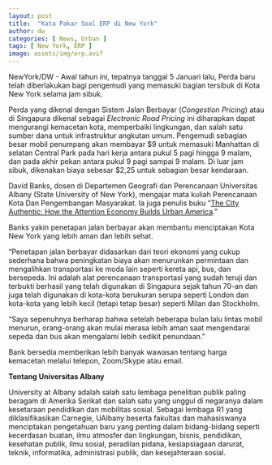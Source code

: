 ```yaml
---
layout: post
title:  "Kata Pakar Soal ERP di New York"
author: dw
categories: [ News, Urban ]
tags: [ New York, ERP ]
image: assets/img/erp.avif
---
```


NewYork/DW - Awal tahun ini, tepatnya tanggal 5 Januari lalu, Perda baru telah diberlakukan bagi pengemudi yang memasuki bagian tersibuk di Kota New York selama jam sibuk.

Perda yang dikenal dengan Sistem Jalan Berbayar (_Congestion Pricing_) atau di Singapura dikenal sebagai _Electronic Road Pricing_ ini diharapkan dapat mengurangi kemacetan kota, memperbaiki lingkungan, dan salah satu sumber dana untuk infrastruktur angkutan umum. Pengemudi sebagian besar mobil penumpang akan membayar $9 untuk memasuki Manhattan di selatan Central Park pada hari kerja antara pukul 5 pagi hingga 9 malam, dan pada akhir pekan antara pukul 9 pagi sampai 9 malam. Di luar jam sibuk, dikenakan biaya sebesar $2,25 untuk sebagian besar kendaraan.

David Banks, dosen di Departemen Geografi dan Perencanaan Universitas Albany (State University of New York), mengajar mata kuliah Perencanaan Kota Dan Pengembangan Masyarakat. Ia juga penulis buku “[The City Authentic: How the Attention Economy Builds Urban America](https://www.albany.edu/news-center/news/2023-city-authentic-qa-david-banks).”

Banks yakin penetapan jalan berbayar akan membantu menciptakan Kota New York yang lebih aman dan lebih sehat.

“Penetapan jalan berbayar didasarkan dari teori ekonomi yang cukup sederhana bahwa peningkatan biaya akan menurunkan permintaan dan mengalihkan transportasi ke moda lain seperti kereta api, bus, dan bersepeda. Ini adalah alat perencanaan transportasi yang sudah teruji dan terbukti berhasil yang telah digunakan di Singapura sejak tahun 70-an dan juga telah digunakan di kota-kota berukuran serupa seperti London dan kota-kota yang lebih kecil (tetapi tetap besar) seperti Milan dan Stockholm.

“Saya sepenuhnya berharap bahwa setelah beberapa bulan lalu lintas mobil menurun, orang-orang akan mulai merasa lebih aman saat mengendarai sepeda dan bus akan mengalami lebih sedikit penundaan.”

Bank bersedia memberikan lebih banyak wawasan tentang harga kemacetan melalui telepon, Zoom/Skype atau email.

**Tentang Universitas Albany**

University at Albany adalah salah satu lembaga penelitian publik paling beragam di Amerika Serikat dan salah satu yang unggul di negaranya dalam kesetaraan pendidikan dan mobilitas sosial. Sebagai lembaga R1 yang diklasifikasikan Carnegie, UAlbany beserta fakultas dan mahasiswanya menciptakan pengetahuan baru yang penting dalam bidang-bidang seperti kecerdasan buatan, ilmu atmosfer dan lingkungan, bisnis, pendidikan, kesehatan publik, ilmu sosial, peradilan pidana, kesiapsiagaan darurat, teknik, informatika, administrasi publik, dan kesejahteraan sosial. 
